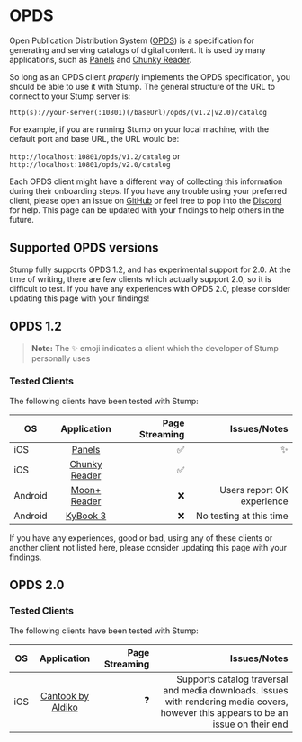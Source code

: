 # OPDS

Open Publication Distribution System ([OPDS](https://opds.io/)) is a specification for generating and serving catalogs of digital content. It is used by many applications, such as [Panels](https://panels.app/) and [Chunky Reader](https://apps.apple.com/us/app/chunky-comic-reader/id663567628).

So long as an OPDS client _properly_ implements the OPDS specification, you should be able to use it with Stump. The general structure of the URL to connect to your Stump server is:

`http(s)://your-server(:10801)(/baseUrl)/opds/(v1.2|v2.0)/catalog`

For example, if you are running Stump on your local machine, with the default port and base URL, the URL would be:

`http://localhost:10801/opds/v1.2/catalog` or `http://localhost:10801/opds/v2.0/catalog`

Each OPDS client might have a different way of collecting this information during their onboarding steps. If you have any trouble using your preferred client, please open an issue on [GitHub](https://github.com/stumpapp/stump/issues/new/choose) or feel free to pop into the [Discord](https://discord.gg/63Ybb7J3as) for help. This page can be updated with your findings to help others in the future.

## Supported OPDS versions

Stump fully supports OPDS 1.2, and has experimental support for 2.0. At the time of writing, there are few clients which actually support 2.0, so it is difficult to test. If you have any experiences with OPDS 2.0, please consider updating this page with your findings!

## OPDS 1.2

> **Note:** The ✨ emoji indicates a client which the developer of Stump personally uses

### Tested Clients

The following clients have been tested with Stump:

| OS      |                                      Application                                       | Page Streaming |               Issues/Notes |
| ------- | :------------------------------------------------------------------------------------: | -------------: | -------------------------: |
| iOS     |                             [Panels](https://panels.app/)                              |             ✅ |                         ✨ |
| iOS     |     [Chunky Reader](https://apps.apple.com/us/app/chunky-comic-reader/id663567628)     |             ✅ |                            |
| Android | [Moon+ Reader](https://play.google.com/store/apps/details?id=com.flyersoft.moonreader) |             ❌ | Users report OK experience |
| Android |                         [KyBook 3](http://kybook-reader.com/)                          |             ❌ |    No testing at this time |

If you have any experiences, good or bad, using any of these clients or another client not listed here, please consider updating this page with your findings.

## OPDS 2.0

### Tested Clients

The following clients have been tested with Stump:

| OS  |                                    Application                                    | Page Streaming |                                                                                                                         Issues/Notes |
| --- | :-------------------------------------------------------------------------------: | -------------: | -----------------------------------------------------------------------------------------------------------------------------------: |
| iOS | [Cantook by Aldiko](https://apps.apple.com/us/app/cantook-by-aldiko/id1476410111) |             ❓ | Supports catalog traversal and media downloads. Issues with rendering media covers, however this appears to be an issue on their end |
